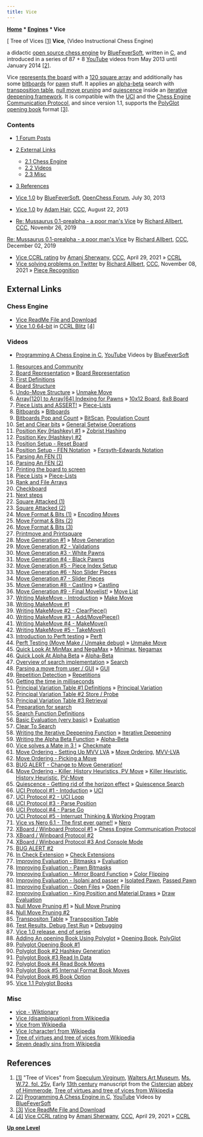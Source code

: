 ```yaml
---
title: Vice
---
```

**[Home](Home "Home") \* [Engines](Engines "Engines") \* Vice**



[ Tree of Vices <a id="cite-note-1" href="#cite-ref-1">[1]</a>
**Vice**, (Video Instructional Chess Engine)  

a didactic [open source chess engine](Category:Open_Source "Category:Open Source") by [BlueFeverSoft](BlueFeverSoft "BlueFeverSoft"), written in [C](C "C"), and introduced in a series of 87 + 8 [YouTube](https://en.wikipedia.org/wiki/YouTube) videos from May 2013 until January 2014 <a id="cite-note-2" href="#cite-ref-2">[2]</a>.


Vice [represents the board](Board_Representation "Board Representation") with a [120 square array](10x12_Board "10x12 Board") and additionally has some [bitboards](Bitboards "Bitboards") for [pawn](Pawn "Pawn") stuff. It applies an [alpha-beta](Alpha-Beta "Alpha-Beta") search with [transposition table](Transposition_Table "Transposition Table"), [null move pruning](Null_Move_Pruning "Null Move Pruning") and [quiescence](Quiescence_Search "Quiescence Search") inside an [iterative deepening framework](Iterative_Deepening "Iterative Deepening"). It is compatible with the [UCI](UCI "UCI") and the [Chess Engine Communication Protocol](Chess_Engine_Communication_Protocol "Chess Engine Communication Protocol"), and since version 1.1, supports the [PolyGlot](PolyGlot "PolyGlot") [opening book](Opening_Book "Opening Book") format <a id="cite-note-3" href="#cite-ref-3">[3]</a>. 



### Contents


* [1 Forum Posts](#forum-posts)
* [2 External Links](#external-links)
	+ [2.1 Chess Engine](#chess-engine)
	+ [2.2 Videos](#videos)
	+ [2.3 Misc](#misc)
* [3 References](#references)






* [Vice 1.0](http://www.open-chess.org/viewtopic.php?f=5&t=2383) by [BlueFeverSoft](BlueFeverSoft "BlueFeverSoft"), [OpenChess Forum](Computer_Chess_Forums "Computer Chess Forums"), July 30, 2013
* [Vice 1.0](http://www.talkchess.com/forum/viewtopic.php?t=49043) by [Adam Hair](Adam_Hair "Adam Hair"), [CCC](CCC "CCC"), August 22, 2013
* [Re: Mussaurus 0.1-prealpha - a poor man's Vice](http://www.talkchess.com/forum3/viewtopic.php?f=2&t=72372&start=24) by [Richard Allbert](Richard_Allbert "Richard Allbert"), [CCC](CCC "CCC"), Novembr 26, 2019


 [Re: Mussaurus 0.1-prealpha - a poor man's Vice](http://www.talkchess.com/forum3/viewtopic.php?f=2&t=72372&start=33) by [Richard Allbert](Richard_Allbert "Richard Allbert"), [CCC](CCC "CCC"), December 02, 2019
* [Vice CCRL rating](http://www.talkchess.com/forum3/viewtopic.php?f=2&t=77205) by [Amanj Sherwany](Amanj_Sherwany "Amanj Sherwany"), [CCC](CCC "CCC"), April 29, 2021 » [CCRL](CCRL "CCRL")
* [Vice solving problems on Twitter](https://www.talkchess.com/forum3/viewtopic.php?f=7&t=78620) by [Richard Allbert](Richard_Allbert "Richard Allbert"), [CCC](CCC "CCC"), November 08, 2021 » [Piece Recognition](Piece_Recognition "Piece Recognition")


## External Links


### Chess Engine


* [Vice ReadMe File and Download](http://bluefever.net/Downloads/ViceReadMe.html)
* [Vice 1.0 64-bit](http://www.computerchess.org.uk/ccrl/404/cgi/engine_details.cgi?print=Details&each_game=1&eng=Vice%201.0%2064-bit) in [CCRL Blitz](CCRL "CCRL") <a id="cite-note-4" href="#cite-ref-4">[4]</a>


### Videos


* [Programming A Chess Engine in C](https://www.youtube.com/watch?v=bGAfaepBco4&feature=share&list=PLZ1QII7yudbc-Ky058TEaOstZHVbT-2hg), [YouTube](https://en.wikipedia.org/wiki/YouTube) Videos by [BlueFeverSoft](BlueFeverSoft "BlueFeverSoft")


1. [Resources and Community](https://www.youtube.com/watch?v=bGAfaepBco4)
2. [Board Representation](https://www.youtube.com/watch?v=VuJL4qhpp-8) » [Board Representation](Board_Representation "Board Representation")
3. [First Definitions](https://www.youtube.com/watch?v=x9sPmLt-EBM)
4. [Board Structure](https://www.youtube.com/watch?v=3uBCUF_qHcg)
5. [Undo-Move Structure](https://www.youtube.com/watch?v=1q0NlSdGOjI) » [Unmake Move](Unmake_Move "Unmake Move")
6. [Array[120] to Array[64] Indexing for Pawns](https://www.youtube.com/watch?v=pqYFUnUn0qw) » [10x12 Board](10x12_Board "10x12 Board"), [8x8 Board](8x8_Board "8x8 Board")
7. [Piece Lists and ASSERT!](https://www.youtube.com/watch?v=Bi61lMwhksw) » [Piece-Lists](Piece-Lists "Piece-Lists")
8. [Bitboards](https://www.youtube.com/watch?v=JsjSChsu2L0) » [Bitboards](Bitboards "Bitboards")
9. [Bitboards Pop and Count](https://www.youtube.com/watch?v=ITVB7JSaI3w) » [BitScan](BitScan "BitScan"), [Population Count](Population_Count "Population Count")
10. [Set and Clear bits](https://www.youtube.com/watch?v=pa0W1mz_wa4) » [General Setwise Operations](General_Setwise_Operations "General Setwise Operations")
11. [Position Key (Hashkey) #1](https://www.youtube.com/watch?v=uw9jsInf4jA) » [Zobrist Hashing](Zobrist_Hashing "Zobrist Hashing")
12. [Position Key (Hashkey) #2](https://www.youtube.com/watch?v=WqVwQBXLwE0)
13. [Position Setup - Reset Board](https://www.youtube.com/watch?v=vF_Td1nABYw)
14. [Position Setup - FEN Notation](https://www.youtube.com/watch?v=4vCiIf73FQM)  » [Forsyth-Edwards Notation](Forsyth-Edwards_Notation "Forsyth-Edwards Notation")
15. [Parsing An FEN (1)](https://www.youtube.com/watch?v=usUJFkGyqM4)
16. [Parsing An FEN (2)](https://www.youtube.com/watch?v=GmCxU4elNcA)
17. [Printing the board to screen](https://www.youtube.com/watch?v=-wrSMzYGlGs)
18. [Piece Lists](https://www.youtube.com/watch?v=clLaVOnvUvA) » [Piece-Lists](Piece-Lists "Piece-Lists")
19. [Rank and File Arrays](https://www.youtube.com/watch?v=CRaIcMGbkpE)
20. [Checkboard](https://www.youtube.com/watch?v=O5YtKzh4siE)
21. [Next steps](https://www.youtube.com/watch?v=PGPdT9zz-xg)
22. [Square Attacked (1)](https://www.youtube.com/watch?v=8mHFATWbeik)
23. [Square Attacked (2)](https://www.youtube.com/watch?v=VdH0ObqK3CA)
24. [Move Format & Bits (1)](https://www.youtube.com/watch?v=KQcArvyrbIo) » [Encoding Moves](Encoding_Moves "Encoding Moves")
25. [Move Format & Bits (2)](https://www.youtube.com/watch?v=N6yImiyzWpo)
26. [Move Format & Bits (3)](https://www.youtube.com/watch?v=n2ZgdkW7uls)
27. [Printmove and Printsquare](https://www.youtube.com/watch?v=siLoAPTOaWE)
28. [Move Generation #1](https://www.youtube.com/watch?v=uBwwC5uWJKo) » [Move Generation](Move_Generation "Move Generation")
29. [Move Generation #2 - Validations](https://www.youtube.com/watch?v=wD9CNtvLCrI)
30. [Move Generation #3 - White Pawns](https://www.youtube.com/watch?v=1TCKuEoHvcs)
31. [Move Generation #4 - Black Pawns](https://www.youtube.com/watch?v=8LUkqaodUFA)
32. [Move Generation #5 - Piece Index Setup](https://www.youtube.com/watch?v=MFMk5SiXvHQ)
33. [Move Generation #6 - Non Slider Pieces](https://www.youtube.com/watch?v=6WovWHeRKFA)
34. [Move Generation #7 - Slider Pieces](https://www.youtube.com/watch?v=dkHlnSP3u3w)
35. [Move Generation #8 - Castling](https://www.youtube.com/watch?v=srAcgIKONO4) » [Castling](Castling "Castling")
36. [Move Generation #9 - Final Movelist!](https://www.youtube.com/watch?v=kVXi615rFxE) » [Move List](Move_List "Move List")
37. [Writing MakeMove - Introduction](https://www.youtube.com/watch?v=ZWcjcn4KVTk) » [Make Move](Make_Move "Make Move")
38. [Writing MakeMove #1](https://www.youtube.com/watch?v=9Rfx1WHkJ3o)
39. [Writing MakeMove #2 - ClearPiece()](https://www.youtube.com/watch?v=F_L2AhqB4V4)
40. [Writing MakeMove #3 - Add/MovePiece()](https://www.youtube.com/watch?v=ai_193NC3zU)
41. [Writing MakeMove #4 - MakeMove()](https://www.youtube.com/watch?v=qnHQJAsJFvk)
42. [Writing MakeMove #5 - TakeMove()](https://www.youtube.com/watch?v=aKaU0WHVrJI)
43. [Introduction to Perft testing](https://www.youtube.com/watch?v=ioaPTMKU3zg) » [Perft](Perft "Perft")
44. [Perft Testing (Move Make / Unmake debug)](https://www.youtube.com/watch?v=6Y_FaQhqX2c) » [Unmake Move](Unmake_Move "Unmake Move")
45. [Quick Look At MinMax and NegaMax](https://www.youtube.com/watch?v=6ib1Kf44KR0) » [Minimax](Minimax "Minimax"), [Negamax](Negamax "Negamax")
46. [Quick Look At Alpha Beta](https://www.youtube.com/watch?v=j_ZHeE87udo) » [Alpha-Beta](Alpha-Beta "Alpha-Beta")
47. [Overview of search implementation](https://www.youtube.com/watch?v=eox81XUaXYI) » [Search](Search "Search")
48. [Parsing a move from user / GUI](https://www.youtube.com/watch?v=XPOcvp4h7VU) » [GUI](GUI "GUI")
49. [Repetition Detection](https://www.youtube.com/watch?v=1Vq-Ic9t4FE) » [Repetitions](Repetitions "Repetitions")
50. [Getting the time in milliseconds](https://www.youtube.com/watch?v=l_OrrycM7Fw)
51. [Principal Variation Table #1 Definitions](https://www.youtube.com/watch?v=AlwyJFG466M) » [Principal Variation](Principal_Variation "Principal Variation")
52. [Principal Variation Table #2 Store / Probe](https://www.youtube.com/watch?v=BpR76VBo7DQ)
53. [Principal Variation Table #3 Retrieval](https://www.youtube.com/watch?v=9LKX9jgqx84)
54. [Preparation for search](https://www.youtube.com/watch?v=_063cuTPOe8)
55. [Search Function Definitions](https://www.youtube.com/watch?v=F74y0ErjWTI)
56. [Basic Evaluation (very basic)](https://www.youtube.com/watch?v=zSJF6jZ61w0) » [Evaluation](Evaluation "Evaluation")
57. [Clear To Search](https://www.youtube.com/watch?v=6WobF80RgaY)
58. [Writing the Iterative Deepening Function](https://www.youtube.com/watch?v=31guiVzPJuU) » [Iterative Deepening](Iterative_Deepening "Iterative Deepening")
59. [Writing the Alpha Beta Function](https://www.youtube.com/watch?v=-WyXnVpJVSQ) » [Alpha-Beta](Alpha-Beta "Alpha-Beta")
60. [Vice solves a Mate in 3 !](https://www.youtube.com/watch?v=r4pNoANs8_0) » [Checkmate](Checkmate "Checkmate")
61. [Move Ordering - Setting Up MVV LVA](https://www.youtube.com/watch?v=hDHa4-fijMc) » [Move Ordering](Move_Ordering "Move Ordering"), [MVV-LVA](MVV-LVA "MVV-LVA")
62. [Move Ordering - Picking a Move](https://www.youtube.com/watch?v=8LYMXwH1xsg)
63. [BUG ALERT - Change to Move Generation!](https://www.youtube.com/watch?v=RkZ7mUQnviA)
64. [Move Ordering - Killer, History Heuristics, PV Move](http://www.youtube.com/watch?v=jIc2YOP1W7U) » [Killer Heuristic](Killer_Heuristic "Killer Heuristic"), [History Heuristic](History_Heuristic "History Heuristic"), [PV-Move](PV-Move "PV-Move")
65. [Quiescence - Getting rid of the horizon effect](https://www.youtube.com/watch?v=ouWcWzyCOCY) » [Quiescence Search](Quiescence_Search "Quiescence Search")
66. [UCI Protocol #1 - Intoduction](https://www.youtube.com/watch?v=NBl92Vs0fos) » [UCI](UCI "UCI")
67. [UCI Protocol #2 - UCI Loop](https://www.youtube.com/watch?v=gcBYSby9f88)
68. [UCI Protocol #3 - Parse Position](https://www.youtube.com/watch?v=EzkmJEkAmoY)
69. [UCI Protocol #4 - Parse Go](https://www.youtube.com/watch?v=Lo54mNqOMAs)
70. [UCI Protocol #5 - Interrupt Thinking & Working Program](https://www.youtube.com/watch?v=gVGadWuBqEA)
71. [Vice vs Nero 6.1 - The first ever game!!](https://www.youtube.com/watch?v=_1S_vDHWJp8) » [Nero](Nero "Nero")
72. [XBoard / Winboard Protocol #1](https://www.youtube.com/watch?v=DZwW-st4Jl8) » [Chess Engine Communication Protocol](Chess_Engine_Communication_Protocol "Chess Engine Communication Protocol")
73. [XBoard / Winboard Protocol #2](https://www.youtube.com/watch?v=ubSDzI3ecwc)
74. [XBoard / Winboard Protocol #3 And Console Mode](https://www.youtube.com/watch?v=pClToEJ-g-A)
75. [BUG ALERT #2](https://www.youtube.com/watch?v=KuQCsEcCO0g)
76. [In Check Extension](https://www.youtube.com/watch?v=1SiR7A1NQ0g) » [Check Extensions](Check_Extensions "Check Extensions")
77. [Improving Evaluation - Bitmasks](https://www.youtube.com/watch?v=XkbK_yOvcUw) » [Evaluation](Evaluation "Evaluation")
78. [Improving Evaluation - Pawn Bitmasks](https://www.youtube.com/watch?v=oB2l2KADPYc)
79. [Improving Evaluation - Mirror Board Function](https://www.youtube.com/watch?v=tfzG-o77RD8) » [Color Flipping](Color_Flipping "Color Flipping")
80. [Improving Evaluation - Isolani and passer](https://www.youtube.com/watch?v=uoHEwVSEy5s) » [Isolated Pawn](Isolated_Pawn "Isolated Pawn"), [Passed Pawn](Passed_Pawn "Passed Pawn")
81. [Improving Evaluation - Open Files](https://www.youtube.com/watch?v=XXdzSQ49aM0) » [Open File](Open_File "Open File")
82. [Improving Evaluation - King Position and Material Draws](https://www.youtube.com/watch?v=4ozHuSRDyfE) » [Draw Evaluation](Draw_Evaluation "Draw Evaluation")
83. [Null Move Pruning #1](https://www.youtube.com/watch?v=wgYuNhzCYe0) » [Null Move Pruning](Null_Move_Pruning "Null Move Pruning")
84. [Null Move Pruning #2](https://www.youtube.com/watch?v=5rqXb_QMLA4)
85. [Transpositon Table](https://www.youtube.com/watch?v=MMoOsCHSdj4) » [Transposition Table](Transposition_Table "Transposition Table")
86. [Test Results, Debug Test Run](https://www.youtube.com/watch?v=jmLNzigTceM) » [Debugging](Debugging "Debugging")
87. [Vice 1.0 release, end of series](https://www.youtube.com/watch?v=-G_tQKNfVuM)
88. [Adding An opening Book Using Polyglot](https://www.youtube.com/watch?v=HjZtevzCa5Y) » [Opening Book](Opening_Book "Opening Book"), [PolyGlot](PolyGlot "PolyGlot")
89. [Polyglot Opening Book #1](https://www.youtube.com/watch?v=hGy5kR_mOdM)
90. [Polyglot Book #2 Hashkey Generation](https://www.youtube.com/watch?v=jEurXv03JIs)
91. [Polyglot Book #3 Read In Data](https://www.youtube.com/watch?v=_VZfnlhk2SU)
92. [Polyglot Book #4 Read Book Moves](https://www.youtube.com/watch?v=wT7H4ogSDak)
93. [Polyglot Book #5 Internal Format Book Moves](https://www.youtube.com/watch?v=u5WEOplKjdc)
94. [Polyglot Book #6 Book Option](https://www.youtube.com/watch?v=30GFA_d98SQ)
95. [Vice 1.1 Polyglot Books](https://www.youtube.com/watch?v=eGGL_9_qduI)


### Misc


* [vice - Wiktionary](https://en.wiktionary.org/wiki/vice)
* [Vice (disambiguation) from Wikipedia](https://en.wikipedia.org/wiki/Vice_%28disambiguation%29)
* [Vice from Wikipedia](https://en.wikipedia.org/wiki/Vice)
* [Vice (character) from Wikipedia](https://en.wikipedia.org/wiki/Vice_%28character%29)
* [Tree of virtues and tree of vices from Wikipedia](https://en.wikipedia.org/wiki/Tree_of_virtues_and_tree_of_vices)
* [Seven deadly sins from Wikipedia](https://en.wikipedia.org/wiki/Seven_deadly_sins)


## References


1. <a id="cite-ref-1" href="#cite-note-1">[1]</a> "Tree of Vices" from [Speculum Virginum](https://en.wikipedia.org/wiki/Speculum_Virginum), [Walters Art Museum](https://en.wikipedia.org/wiki/Walters_Art_Museum), [Ms. W.72, fol. 25v](http://www.thedigitalwalters.org/Data/WaltersManuscripts/html/W72/description.html), Early [13th century](https://en.wikipedia.org/wiki/13th_century) manuscript from the [Cistercian](https://en.wikipedia.org/wiki/Cistercians) [abbey of Himmerode](https://en.wikipedia.org/wiki/Himmerod_Abbey), [Tree of virtues and tree of vices from Wikipedia](https://en.wikipedia.org/wiki/Tree_of_virtues_and_tree_of_vices)
2. <a id="cite-ref-2" href="#cite-note-2">[2]</a>  [Programming A Chess Engine in C](http://www.youtube.com/watch?v=bGAfaepBco4&feature=share&list=PLZ1QII7yudbc-Ky058TEaOstZHVbT-2hg), [YouTube](https://en.wikipedia.org/wiki/YouTube) Videos by [BlueFeverSoft](BlueFeverSoft "BlueFeverSoft")
3. <a id="cite-ref-3" href="#cite-note-3">[3]</a> [Vice ReadMe File and Download](http://bluefever.net/Downloads/ViceReadMe.html)
4. <a id="cite-ref-4" href="#cite-note-4">[4]</a> [Vice CCRL rating](http://www.talkchess.com/forum3/viewtopic.php?f=2&t=77205) by [Amanj Sherwany](Amanj_Sherwany "Amanj Sherwany"), [CCC](CCC "CCC"), April 29, 2021 » [CCRL](CCRL "CCRL")

**[Up one Level](Engines "Engines")**







 
